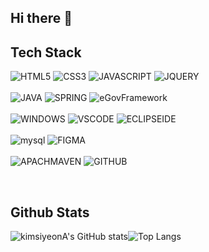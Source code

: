 ## Hi there 👋

## Tech Stack
![HTML5](https://img.shields.io/badge/HTML5-E34F26?style=for-the-badge&logo=html5&logoColor=white) ![CSS3](https://img.shields.io/badge/CSS3-239120?&style=for-the-badge&logo=css3&logoColor=white) ![JAVASCRIPT](https://img.shields.io/badge/JavaScript-F7DF1E?style=for-the-badge&logo=JavaScript&logoColor=white) ![JQUERY](https://img.shields.io/badge/jQuery-0769AD?style=for-the-badge&logo=jquery&logoColor=white)
<br/><br/>
![JAVA](https://img.shields.io/badge/Java-ED8B00?style=for-the-badge&logo=openjdk&logoColor=white) ![SPRING](https://img.shields.io/badge/Spring-6DB33F?style=for-the-badge&logo=spring&logoColor=white) ![eGovFramework](https://img.shields.io/badge/eGovFramework-00599C?logo=spring&logoColor=white)
<br/><br/>
![WINDOWS](https://img.shields.io/badge/Windows-0078D6?style=for-the-badge&logo=windows&logoColor=white) ![VSCODE](https://camo.githubusercontent.com/dc2ea3cfd3c6c58a97171bbd6e78b0b983a6cf4a7f9c3e223b5126f2feaac9b8/68747470733a2f2f696d672e736869656c64732e696f2f62616467652f56535f436f64652d3030374143433f7374796c653d666f722d7468652d6261646765266c6f676f3d76697375616c2d73747564696f2d636f6465266c6f676f436f6c6f723d7768697465) ![ECLIPSEIDE](https://img.shields.io/badge/eclipseide-2C2255?style=for-the-badge&logo=eclipseide&logoColor=white)
<br/><br/>
![mysql](https://img.shields.io/badge/mysql-4479A1?style=for-the-badge&logo=mysql&logoColor=white)
![FIGMA](https://img.shields.io/badge/figma-F24E1E?style=for-the-badge&logo=figma&logoColor=white)
<br/><br/>
![APACHMAVEN](https://img.shields.io/badge/apachemaven-C71A36?style=for-the-badge&logo=apachemaven&logoColor=white)
![GITHUB](https://img.shields.io/badge/github-181717?style=for-the-badge&logo=github&logoColor=white)


<br/>
  
## Github Stats

![kimsiyeonA's GitHub stats](https://github-readme-stats.vercel.app/api?username=kimsiyeonA&show_icons=true&theme=radical)![Top Langs](https://github-readme-stats.vercel.app/api/top-langs/?username=kimsiyeonA&layout=compact)
